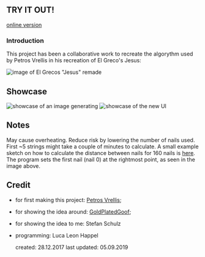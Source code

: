 ## TRY IT OUT!
[online version](https://quoteme.github.io/img2string/)

### Introduction
This project has been a collaborative work to recreate the algorythm used by Petros Vrellis in his recreation of
El Greco's Jesus:

![image of El Grecos "Jesus" remade](http://cdn.trendhunterstatic.com/thumbs/petros-vrellis.jpeg)

## Showcase
![showcase of an image generating](https://i.imgur.com/aWTwf9N.gif)
![showcase of the new UI](https://i.imgur.com/dBf3sO3.png)

## Notes
May cause overheating.
Reduce risk by lowering the number of nails used.
First ~5 strings might take a couple of minutes to calculate.
A small example sketch on how to calculate the distance between nails for 160 nails is [here](https://drive.google.com/file/d/18TaQ2PdBETvY7pXxIqgkbc5qdyMHizVC/view?usp=sharing). The program sets the first nail (nail 0) at the rightmost point, as seen in the image above.

## Credit
* for first making this project: [Petros Vrellis](http://artof01.com/vrellis/index.html);
* for showing the idea around: [GoldPlatedGoof](https://www.youtube.com/channel/UCtoBnL9JM0r_ZVXABGFkCyg);
* for showing the idea to me: Stefan Schulz
* programming: Luca Leon Happel


	created: 28.12.2017 last updated: 05.09.2019
